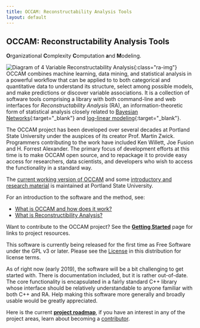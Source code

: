 ```yaml
---
title: OCCAM: Reconstructability Analysis Tools
layout: default
---
```


## OCCAM: Reconstructability Analysis Tools
**O**rganizational **C**omplexity **C**omputation **a**nd **M**odeling.

![Diagram of 4 Variable Reconstructability Analysis](img/reconstructability-analysis.png){:class="ra-img"} OCCAM combines machine learning, data mining, and statistical analysis in a powerful workflow that can be applied to to both categorical and quantitative data to understand its structure, select among possible models, and make predictions or discover variable associations. It is a collection of software tools comprising a library with both command-line and web interfaces for *Reconstructability Analysis* (RA), an information-theoretic form of statistical analysis closely related to [Bayesian Networks](https://en.wikipedia.org/wiki/Bayesian_network){:target="_blank"} and [log-linear modeling](https://en.wikipedia.org/wiki/Log-linear_model){:target="_blank"}.


The OCCAM project has been developed over several decades at Portland State University under the auspices of its creator Prof. Martin Zwick. Programmers contributing to the work have included Ken Willett, Joe Fusion and H. Forrest Alexander. The primary focus of development efforts at this time is to make OCCAM open source, and to repackage it to provide easy access for researchers, data scientists, and developers who wish to access the functionality in a standard way.

The [current working version of OCCAM](http://dmm.sysc.pdx.edu/weboccam.cgi) and some [introductory and research material](https://www.pdx.edu/sysc/research-discrete-multivariate-modeling) is maintained at Portland State University.

For an introduction to the software and the method, see:
* <a href = "what-is-occam.html">What is OCCAM and how does it work?</a>
* <a href = "what-is-reconstructibility-analysis.html">What is Reconstructibility Analysis?</a>

Want to contribute to the OCCAM project? See the **[Getting Started](getting-started.html)** page for links to project resources.

This software is currently being released for the first time as Free Software under the GPL v3 or later. Please see the [License](license.md) in this distribution for license terms.

As of right now (early 2019), the software will be a bit challenging to get started with. There is documentation included, but it is rather out-of-date. The core functionality is encapsulated in a fairly standard C++ library whose interface should be relatively understandable to anyone familiar with both C++ and RA. Help making this software more generally and broadly usable would be greatly appreciated.

Here is the current **[project roadmap](roadmap.md)**, if you have an interest in any of the project areas, learn about becoming a [contributor](contributors/).
